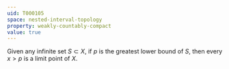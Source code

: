 ```yaml
---
uid: T000105
space: nested-interval-topology
property: weakly-countably-compact
value: true
---
```

Given any infinite set $S \subset X$, if $p$ is the greatest lower bound of $S$, then every $x>p$ is a limit point of $X$.

